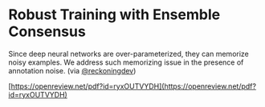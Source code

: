 # Robust Training with Ensemble Consensus

Since deep neural networks are over-parameterized, they can memorize noisy examples. We address such memorizing issue in the presence of annotation noise. \(via [@reckoningdev](https://twitter.com/reckoningdev)\)

[https://openreview.net/pdf?id=ryxOUTVYDH](https://openreview.net/pdf?id=ryxOUTVYDH)

